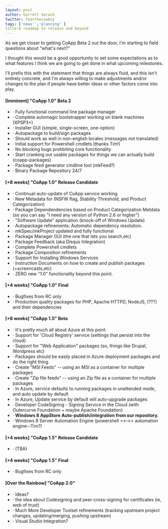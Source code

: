 ```yaml
---
layout: post
author: Garrett Serack 
twitter: fearthecowboy
tags: ['news' ,'planning' ]
title:A roadmap to release and beyond
---
```

As we get closer to getting CoApp Beta 2 out the door, I'm starting to field questions about "what's next?"

I thought this would be a good opportunity to set some expectations as to what features I think we are going to get done in what upcoming milestones.

I'll prefix this with the statement that things are always fluid, and this isn't entirely concrete, and I'm always willing to make adjustments and/or changes to the plan if people have better ideas or other factors come into play.

#### [Imminent] "CoApp 1.0" Beta 2 

- · Fully functional command line package manager 
- · Complete automagic bootstrapper working on blank machines (XPSP3+)
- · Installer GUI (simple, single-screen, one-option)
- · Autopackage to build/sign packages
- · Should work as well in non-english locales (messages not translated)
- · Initial support for Powershell cmdlets (thanks Tim!)
- · No blocking bugs prohbiting core functionality
- · Start cranking out usable packages for things we can actually build (coapp-packages)
- · Package feed generator cmdline tool (mkFeed?)
- · Binary Package Repository 24/7

#### [+8 weeks] "CoApp 1.0" Release Candidate

- · Continual-auto-update of CoApp service working
- · New Metadata for (NSFW flag, Stability Threshold, and Product Categorization)
- · Package Dependendencies based on Product Categorization Metdata (so you can say "I need any version of Python 2.6 or higher")
- · "Software Update" application (knock-off of Windows Update)
- · Autopackage refinements: Automatic dependency resolution.
- · mkSpec/mkProject updated and fully functional
- · Package Manager GUI (the one that lets you search,etc)
- · Package Feedback (aka Disqus Integration)
- · Complete Powershell cmdlets
- · Package Composition refinements
- · Support for Installing Windows Services 
- · Instruction Documents on how to create and publish packages (+screencasts,etc)
- · ZERO new "1.0" functionality beyond this point.

#### [+4 weeks] "CoApp 1.0" Final 

- · Bugfixes from RC only
- · Production quality packages for PHP, Apache HTTPD, NodeJS, (???) and their dependencies

#### [+8 weeks] "CoApp 1.5" Beta

- · It's pretty much all about Azure at this point
- · Support for 'Cloud Registry' service (settings that persist into the cloud)
- · Support for "Web Application" packages (so, things like Drupal, Wordpress etc)
- · Packages should be easily placed in Azure deployment packages and do the right thing.
- · Create "MSI Feeds" -- using an MSI as a container for multiple packages 
- · Create "Zip file feeds" -- using an Zip file as a container for multiple packages 
- · In Azure, service defaults to running packages in unattended mode, and auto update by default
- · In Azure, Update service by default will auto-upgrade packages 
- · Developer CodeSigning - Signing Service in the Cloud (with Outercurve Foundation + maybe Apache Foundation)
- · **Windows 8 AppStore Auto-publish/integration from our repository.** 
- · Windows 8 Server Automation Engine (powershell <<-->> automation engine--Tim?)

#### [+4 weeks] "CoApp 1.5" Release Candidate

- · (TBA)

#### [+4 weeks] "CoApp 1.5" Final

- · Bugfixes from RC only

#### [Over the Rainbow] "CoApp 2.0" 

- · Ideas?
- · the idea about Codesigning and peer-cross-signing for certificates (ie, web of trust)
- · Much More Developer Toolset refinements (tracking upstream project changes, updating/merging, pushing upstream)
- · Visual Studio Integration?

